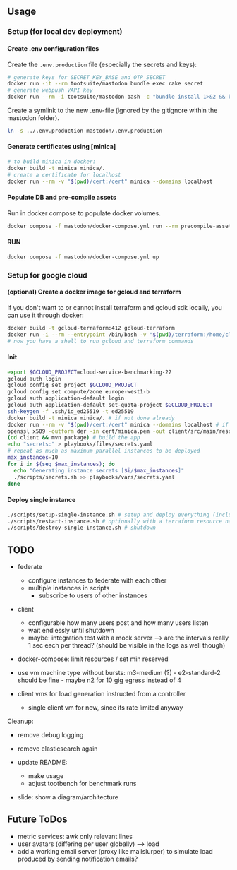 ## Usage

### Setup (for local dev deployment)

#### Create .env configuration files

Create the `.env.production` file (especially the secrets and keys):

```sh
# generate keys for SECRET_KEY_BASE and OTP_SECRET
docker run -it --rm tootsuite/mastodon bundle exec rake secret
# generate webpush VAPI key
docker run --rm -i tootsuite/mastodon bash -c "bundle install 1>&2 && bundle exec rake mastodon:webpush:generate_vapid_key"
```

Create a symlink to the new .env-file (ignored by the gitignore within the mastodon folder).

```sh
ln -s ../.env.production mastodon/.env.production
```

#### Generate certificates using [minica]

```sh
# to build minica in docker:
docker build -t minica minica/.
# create a certificate for localhost
docker run --rm -v "$(pwd)/cert:/cert" minica --domains localhost
```

#### Populate DB and pre-compile assets

Run in docker compose to populate docker volumes.

```sh
docker compose -f mastodon/docker-compose.yml run --rm precompile-assets db-migrate
```

#### RUN

```sh
docker compose -f mastodon/docker-compose.yml up
```

### Setup for google cloud

#### (optional) Create a docker image for gcloud and terraform

If you don't want to or cannot install terraform and gcloud sdk locally, you can use it through docker:

```sh
docker build -t gcloud-terraform:412 gcloud-terraform
docker run -i --rm --entrypoint /bin/bash -v "$(pwd)/terraform:/home/cloudsdk/terraform" -v gcloud-config-personal:/home/cloudsdk/.config -v gcloud-config-root:/root/.config --name gcloud-terraform -w /home/cloudsdk/plans gcloud-terraform:412
# now you have a shell to run gcloud and terraform commands
```

#### Init

```sh
export $GCLOUD_PROJECT=cloud-service-benchmarking-22
gcloud auth login
gcloud config set project $GCLOUD_PROJECT
gcloud config set compute/zone europe-west1-b
gcloud auth application-default login
gcloud auth application-default set-quota-project $GCLOUD_PROJECT
ssh-keygen -f .ssh/id_ed25519 -t ed25519
docker build -t minica minica/. # if not done already
docker run --rm -v "$(pwd)/cert:/cert" minica --domains localhost # if not done already to generate the root cert
openssl x509 -outform der -in cert/minica.pem -out client/src/main/resources/minica.der
(cd client && mvn package) # build the app
echo "secrets:" > playbooks/files/secrets.yaml
# repeat as much as maximum parallel instances to be deployed
max_instances=10
for i in $(seq $max_instances); do
  echo "Generating instance secrets [$i/$max_instances]"
  ./scripts/secrets.sh >> playbooks/vars/secrets.yaml
done
```



#### Deploy single instance

```sh
./scripts/setup-single-instance.sh # setup and deploy everything (including certs)
./scripts/restart-instance.sh # optionally with a terraform resource name to be restarted (default: "instance client")
./scripts/destroy-single-instance.sh # shutdown
```

## TODO
- federate
  - configure instances to federate with each other
  - multiple instances in scripts
    - subscribe to users of other instances
- client
  - configurable how many users post and how many users listen
  - wait endlessly until shutdown
  - maybe: integration test with a mock server --> are the intervals really 1 sec each per thread? (should be visible in the logs as well though)
- docker-compose: limit resources / set min reserved

- use vm machine type without bursts: m3-medium (?) - e2-standard-2 should be fine - maybe n2 for 10 gig egress instead of 4
- client vms for load generation instructed from a controller
  - single client vm for now, since its rate limited anyway

Cleanup:
- remove debug logging
- remove elasticsearch again
- update README: 
  - make usage
  - adjust tootbench for benchmark runs

- slide: show a diagram/architecture

## Future ToDos

- metric services: awk only relevant lines
- user avatars (differing per user globally) --> load
- add a working email server (proxy like mailslurper) to simulate load produced by sending notification emails?
